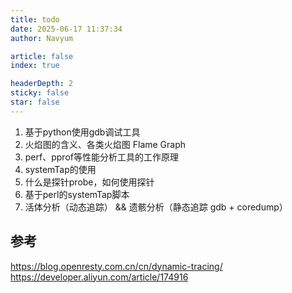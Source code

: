 ```yaml
---
title: todo
date: 2025-06-17 11:37:34
author: Navyum

article: false
index: true

headerDepth: 2
sticky: false
star: false
---
```



1. 基于python使用gdb调试工具
2. 火焰图的含义、各类火焰图 Flame Graph
3. perf、pprof等性能分析工具的工作原理
4. systemTap的使用
5. 什么是探针probe，如何使用探针
6. 基于perl的systemTap脚本
7. 活体分析（动态追踪） && 遗骸分析（静态追踪 gdb + coredump）



## 参考
https://blog.openresty.com.cn/cn/dynamic-tracing/
https://developer.aliyun.com/article/174916